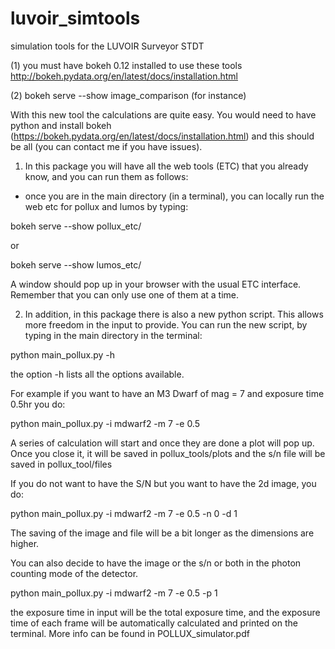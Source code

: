 # luvoir_simtools
simulation tools for the LUVOIR Surveyor STDT

(1) you must have bokeh 0.12 installed to use these tools 
    http://bokeh.pydata.org/en/latest/docs/installation.html

(2) bokeh serve --show image_comparison (for instance) 


With this new tool the calculations are quite easy. You would need to have python and install bokeh (https://bokeh.pydata.org/en/latest/docs/installation.html) and this should be all (you can contact me if you have issues).


1) In this package you will have all the web tools (ETC) that you already know, and you can run them as follows:

- once you are in the main directory (in  a terminal), you can locally run the web etc for pollux and lumos by typing:

bokeh serve --show pollux_etc/

or

bokeh serve --show lumos_etc/

A window should pop up in your browser with the usual ETC interface. Remember that you can only use one of them at a time.


2) In addition, in this package there is also a new python script. This allows more freedom in the input to provide. You can run the new script, by typing in the main directory in the terminal:

python main_pollux.py -h

the option -h lists all the options available.

For example if you want to have an M3 Dwarf of mag = 7 and exposure time 0.5hr you do:

python main_pollux.py -i mdwarf2 -m 7 -e 0.5

A series of calculation will start and once they are done a plot will pop up. Once you close it, it will be saved in pollux_tools/plots and the s/n file will be saved in pollux_tool/files

If you do not want to have the S/N but you want to have the 2d image, you do:

python main_pollux.py -i mdwarf2 -m 7 -e 0.5 -n 0 -d 1

The saving of the image and file will be a bit longer as the dimensions are higher.

You can also decide to have the image or the s/n or both in the photon counting mode of the detector.

python main_pollux.py -i mdwarf2 -m 7 -e 0.5 -p 1

the exposure time in input will be the total exposure time, and the exposure time of each frame will be automatically calculated and printed on the terminal.
More info can be found in POLLUX_simulator.pdf
